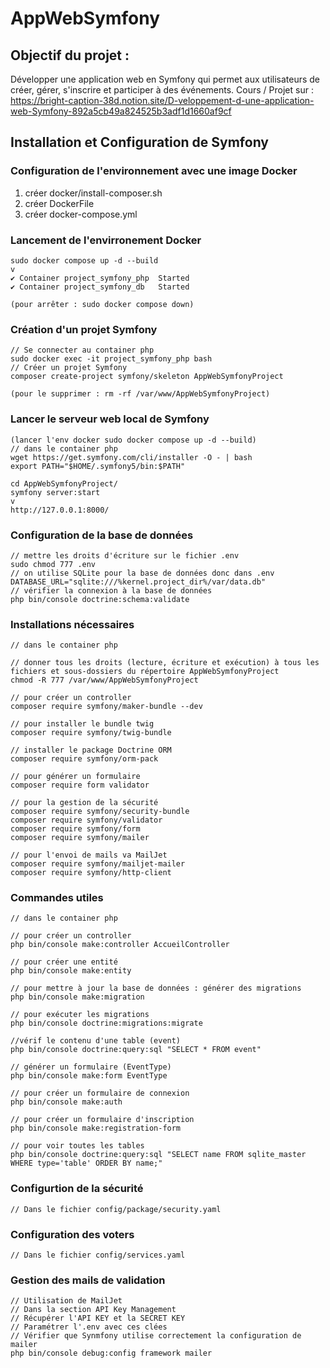 # AppWebSymfony

## Objectif du projet :

Développer une application web en Symfony qui permet aux utilisateurs de créer, gérer, s'inscrire et participer à des événements.
Cours / Projet sur : https://bright-caption-38d.notion.site/D-veloppement-d-une-application-web-Symfony-892a5cb49a824525b3adf1d1660af9cf

## Installation et Configuration de Symfony

### Configuration de l'environnement avec une image Docker

1. créer docker/install-composer.sh
2. créer DockerFile
3. créer docker-compose.yml

### Lancement de l'envirronement Docker
    sudo docker compose up -d --build
    v
    ✔ Container project_symfony_php  Started
    ✔ Container project_symfony_db   Started

    (pour arrêter : sudo docker compose down)

### Création d'un projet Symfony
    // Se connecter au container php
    sudo docker exec -it project_symfony_php bash
    // Créer un projet Symfony
    composer create-project symfony/skeleton AppWebSymfonyProject
    
    (pour le supprimer : rm -rf /var/www/AppWebSymfonyProject)

### Lancer le serveur web local de Symfony
    (lancer l'env docker sudo docker compose up -d --build)
    // dans le container php
    wget https://get.symfony.com/cli/installer -O - | bash
    export PATH="$HOME/.symfony5/bin:$PATH"
    
    cd AppWebSymfonyProject/
    symfony server:start
    v
    http://127.0.0.1:8000/

### Configuration de la base de données
    // mettre les droits d'écriture sur le fichier .env
    sudo chmod 777 .env
    // on utilise SQLite pour la base de données donc dans .env
    DATABASE_URL="sqlite:///%kernel.project_dir%/var/data.db"
    // vérifier la connexion à la base de données
    php bin/console doctrine:schema:validate

### Installations nécessaires
    // dans le container php

    // donner tous les droits (lecture, écriture et exécution) à tous les fichiers et sous-dossiers du répertoire AppWebSymfonyProject
    chmod -R 777 /var/www/AppWebSymfonyProject

    // pour créer un controller
    composer require symfony/maker-bundle --dev

    // pour installer le bundle twig
    composer require symfony/twig-bundle

    // installer le package Doctrine ORM
    composer require symfony/orm-pack

    // pour générer un formulaire
    composer require form validator 

    // pour la gestion de la sécurité
    composer require symfony/security-bundle
    composer require symfony/validator
    composer require symfony/form
    composer require symfony/mailer

    // pour l'envoi de mails va MailJet
    composer require symfony/mailjet-mailer
    composer require symfony/http-client

### Commandes utiles
    // dans le container php

    // pour créer un controller
    php bin/console make:controller AccueilController

    // pour créer une entité
    php bin/console make:entity

    // pour mettre à jour la base de données : générer des migrations
    php bin/console make:migration

    // pour exécuter les migrations
    php bin/console doctrine:migrations:migrate

    //vérif le contenu d'une table (event)
    php bin/console doctrine:query:sql "SELECT * FROM event"

    // générer un formulaire (EventType)
    php bin/console make:form EventType

    // pour créer un formulaire de connexion
    php bin/console make:auth

    // pour créer un formulaire d'inscription
    php bin/console make:registration-form

    // pour voir toutes les tables
    php bin/console doctrine:query:sql "SELECT name FROM sqlite_master WHERE type='table' ORDER BY name;"

### Configurtion de la sécurité
    // Dans le fichier config/package/security.yaml

### Configuration des voters
    // Dans le fichier config/services.yaml

### Gestion des mails de validation
    // Utilisation de MailJet
    // Dans la section API Key Management
    // Récupérer l'API KEY et la SECRET KEY
    // Paramétrer l'.env avec ces clées
    // Vérifier que Synmfony utilise correctement la configuration de mailer
    php bin/console debug:config framework mailer